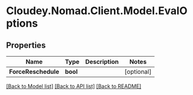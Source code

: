 # Cloudey.Nomad.Client.Model.EvalOptions

## Properties

Name | Type | Description | Notes
------------ | ------------- | ------------- | -------------
**ForceReschedule** | **bool** |  | [optional] 

[[Back to Model list]](../README.md#documentation-for-models) [[Back to API list]](../README.md#documentation-for-api-endpoints) [[Back to README]](../README.md)

